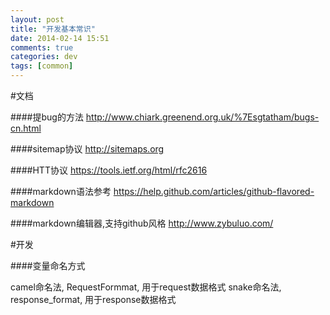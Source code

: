 ```yaml
---
layout: post
title: "开发基本常识"
date: 2014-02-14 15:51
comments: true
categories: dev
tags: [common]
---
```


#文档

####提bug的方法
http://www.chiark.greenend.org.uk/%7Esgtatham/bugs-cn.html

####sitemap协议
http://sitemaps.org

####HTT协议
https://tools.ietf.org/html/rfc2616

####markdown语法参考
https://help.github.com/articles/github-flavored-markdown

####markdown编辑器,支持github风格
http://www.zybuluo.com/

#开发

####变量命名方式

camel命名法, RequestFormmat, 用于request数据格式
snake命名法, response_format, 用于response数据格式